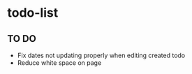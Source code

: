 # todo-list

## TO DO

- Fix dates not updating properly when editing created todo
- Reduce white space on page
